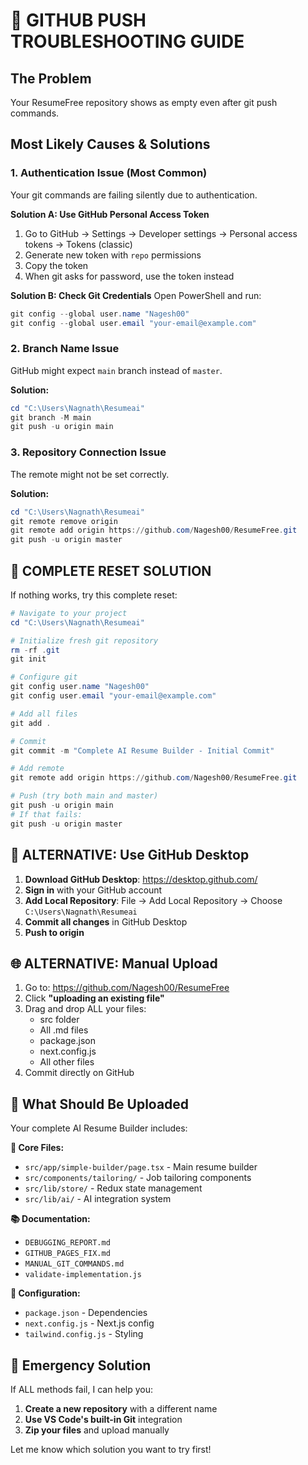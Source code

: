 # 🚨 GITHUB PUSH TROUBLESHOOTING GUIDE

## The Problem
Your ResumeFree repository shows as empty even after git push commands.

## Most Likely Causes & Solutions

### 1. **Authentication Issue** (Most Common)
Your git commands are failing silently due to authentication.

**Solution A: Use GitHub Personal Access Token**
1. Go to GitHub → Settings → Developer settings → Personal access tokens → Tokens (classic)
2. Generate new token with `repo` permissions
3. Copy the token
4. When git asks for password, use the token instead

**Solution B: Check Git Credentials**
Open PowerShell and run:
```powershell
git config --global user.name "Nagesh00"
git config --global user.email "your-email@example.com"
```

### 2. **Branch Name Issue**
GitHub might expect `main` branch instead of `master`.

**Solution:**
```powershell
cd "C:\Users\Nagnath\Resumeai"
git branch -M main
git push -u origin main
```

### 3. **Repository Connection Issue**
The remote might not be set correctly.

**Solution:**
```powershell
cd "C:\Users\Nagnath\Resumeai"
git remote remove origin
git remote add origin https://github.com/Nagesh00/ResumeFree.git
git push -u origin master
```

## 🔧 COMPLETE RESET SOLUTION

If nothing works, try this complete reset:

```powershell
# Navigate to your project
cd "C:\Users\Nagnath\Resumeai"

# Initialize fresh git repository
rm -rf .git
git init

# Configure git
git config user.name "Nagesh00"
git config user.email "your-email@example.com"

# Add all files
git add .

# Commit
git commit -m "Complete AI Resume Builder - Initial Commit"

# Add remote
git remote add origin https://github.com/Nagesh00/ResumeFree.git

# Push (try both main and master)
git push -u origin main
# If that fails:
git push -u origin master
```

## 📱 ALTERNATIVE: Use GitHub Desktop

1. **Download GitHub Desktop**: https://desktop.github.com/
2. **Sign in** with your GitHub account
3. **Add Local Repository**: File → Add Local Repository → Choose `C:\Users\Nagnath\Resumeai`
4. **Commit all changes** in GitHub Desktop
5. **Push to origin**

## 🌐 ALTERNATIVE: Manual Upload

1. Go to: https://github.com/Nagesh00/ResumeFree
2. Click **"uploading an existing file"** 
3. Drag and drop ALL your files:
   - src folder
   - All .md files  
   - package.json
   - next.config.js
   - All other files
4. Commit directly on GitHub

## 🎯 What Should Be Uploaded

Your complete AI Resume Builder includes:

**📁 Core Files:**
- `src/app/simple-builder/page.tsx` - Main resume builder
- `src/components/tailoring/` - Job tailoring components
- `src/lib/store/` - Redux state management
- `src/lib/ai/` - AI integration system

**📚 Documentation:**
- `DEBUGGING_REPORT.md`
- `GITHUB_PAGES_FIX.md` 
- `MANUAL_GIT_COMMANDS.md`
- `validate-implementation.js`

**🔧 Configuration:**
- `package.json` - Dependencies
- `next.config.js` - Next.js config
- `tailwind.config.js` - Styling

## 🚨 Emergency Solution

If ALL methods fail, I can help you:
1. **Create a new repository** with a different name
2. **Use VS Code's built-in Git** integration
3. **Zip your files** and upload manually

Let me know which solution you want to try first!
